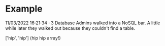# Example

<!-- replace-with-date starts -->
11/03/2022 16:21:34 : 3 Database Admins walked into a NoSQL bar. A little while later they walked out because they couldn't find a table.
<!-- replace-with-date ends -->

<!-- replace-with-joke starts -->
['hip', 'hip'] (hip hip array!)
<!-- replace-with-joke ends -->